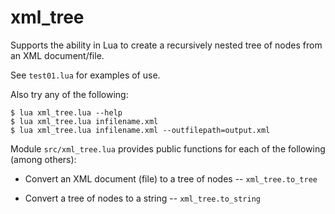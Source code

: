 # xml_tree

Supports the ability in Lua to create a recursively nested tree of
nodes from an XML document/file.

See `test01.lua` for examples of use.

Also try any of the following:

```
$ lua xml_tree.lua --help
$ lua xml_tree.lua infilename.xml
$ lua xml_tree.lua infilename.xml --outfilepath=output.xml
```

Module `src/xml_tree.lua` provides public functions for each of the
following (among others):

- Convert an XML document (file) to a tree of nodes -- `xml_tree.to_tree`

- Convert a tree of nodes to a string -- `xml_tree.to_string`
